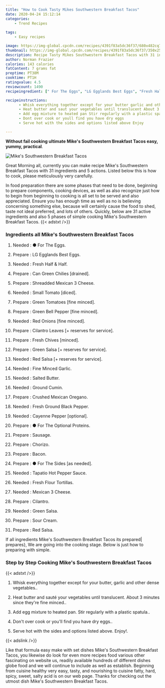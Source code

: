 ```yaml
---
title: "How to Cook Tasty Mikes Southwestern Breakfast Tacos"
date: 2020-04-24 15:12:14
categories:
    - Trend Recipes
    
tags:
    - Easy recipes

image: https://img-global.cpcdn.com/recipes/4391f83a5dc36f37/680x482cq70/mikes-southwestern-breakfast-tacos-recipe-main-photo.jpg
thumbnail: https://img-global.cpcdn.com/recipes/4391f83a5dc36f37/350x250cq70/mikes-southwestern-breakfast-tacos-recipe-main-photo.jpg
description: Recipe Tasty Mikes Southwestern Breakfast Tacos with 31 ingredients and 5 stages of easy cooking.
author: Norman Frazier
calories: 143 calories
fatContent: 7 grams fat
preptime: PT38M
cooktime: PT1H
ratingvalue: 4.5
reviewcount: 1490
recipeingredient: [" For The Eggs", "LG Egglands Best Eggs", "Fresh Half  Half", "Can Green Chilies drained", "Shreadded Mexican 3 Cheese", "Small Tomato diced", "Green Tomatoes fine minced", "Green Bell Pepper fine minced", "Red Onions fine minced", "Cilantro Leaves  reserves for service", "Fresh Chives minced", "Green Salsa  reserves for service", "Red Salsa  reserves for service", "Fine Minced Garlic", "Salted Butter", "Ground Cumin", "Crushed Mexican Oregano", "Fresh Ground Black Pepper", "Cayenne Pepper optional", " For The Optional Proteins", "Sausage", "Chorizo", "Bacon", " For The Sides as needed", "Tapatio Hot Pepper Sauce", "Fresh Flour Tortillas", "Mexican 3 Cheese", "Cilantro", "Green Salsa", "Sour Cream", "Red Salsa"]

recipeinstructions: 
      - Whisk everything together except for your butter garlic and other dense vegetables 
      - Heat butter and saut your vegetables until translucent About 3 minutes since theyre fine minced 
      - Add egg mixture to heated pan Stir regularly with a plastic spatula 
      - Dont over cook or youll find you have dry eggs 
      - Serve hot with the sides and options listed above Enjoy

---
```




**Without fail cooking ultimate Mike&#39;s Southwestern Breakfast Tacos easy, yummy, practical**. 


![Mike&#39;s Southwestern Breakfast Tacos](https://img-global.cpcdn.com/recipes/4391f83a5dc36f37/680x482cq70/mikes-southwestern-breakfast-tacos-recipe-main-photo.jpg "Mike&#39;s Southwestern Breakfast Tacos")




Great Morning all, currently you can make recipe Mike&#39;s Southwestern Breakfast Tacos with 31 ingredients and 5 actions. Listed below this is how to cook, please meticulously very carefully.

In food preparation there are some phases that need to be done, beginning to prepare components, cooking devices, as well as also recognize just how to begin from beginning to cooking is all set to be served and also appreciated. Ensure you has enough time as well as no is believing concerning something else, because will certainly cause the food to shed, taste not ideal preferred, and lots of others. Quickly, below are 31 active ingredients and also 5 phases of simple cooking Mike&#39;s Southwestern Breakfast Tacos.
{{< adstxt />}}

### Ingredients all Mike&#39;s Southwestern Breakfast Tacos


1. Needed  : ● For The Eggs.

1. Prepare  : LG Egglands Best Eggs.

1. Needed  : Fresh Half &amp; Half.

1. Prepare  : Can Green Chilies [drained].

1. Prepare  : Shreadded Mexican 3 Cheese.

1. Needed  : Small Tomato [diced].

1. Prepare  : Green Tomatoes [fine minced].

1. Prepare  : Green Bell Pepper [fine minced].

1. Needed  : Red Onions [fine minced].

1. Prepare  : Cilantro Leaves [+ reserves for service].

1. Prepare  : Fresh Chives [minced].

1. Prepare  : Green Salsa [+ reserves for service].

1. Needed  : Red Salsa [+ reserves for service].

1. Needed  : Fine Minced Garlic.

1. Needed  : Salted Butter.

1. Needed  : Ground Cumin.

1. Prepare  : Crushed Mexican Oregano.

1. Needed  : Fresh Ground Black Pepper.

1. Needed  : Cayenne Pepper [optional].

1. Prepare  : ● For The Optional Proteins.

1. Prepare  : Sausage.

1. Prepare  : Chorizo.

1. Prepare  : Bacon.

1. Prepare  : ● For The Sides [as needed].

1. Needed  : Tapatio Hot Pepper Sauce.

1. Needed  : Fresh Flour Tortillas.

1. Needed  : Mexican 3 Cheese.

1. Prepare  : Cilantro.

1. Needed  : Green Salsa.

1. Prepare  : Sour Cream.

1. Prepare  : Red Salsa.



If all ingredients Mike&#39;s Southwestern Breakfast Tacos its prepared| prepares}, We are going into the cooking stage. Below is just how to preparing with simple.

### Step by Step Cooking Mike&#39;s Southwestern Breakfast Tacos

{{< adstxt />}}


1. Whisk everything together except for your butter, garlic and other dense vegetables..



1. Heat butter and sauté your vegetables until translucent. About 3 minutes since they&#39;re fine minced..



1. Add egg mixture to heated pan. Stir regularly with a plastic spatula..



1. Don&#39;t over cook or you&#39;ll find you have dry eggs..



1. Serve hot with the sides and options listed above. Enjoy!.





{{< adslink />}}

Like that formula easy make with set dishes Mike&#39;s Southwestern Breakfast Tacos, you likewise do look for even more recipes food various other fascinating on website us, readily available hundreds of different dishes globe food and we will continue to include as well as establish. Beginning from cuisine healthy very easy, tasty, and nourishing to cuisine fatty, hard, spicy, sweet, salty acid is on our web page. Thanks for checking out the utmost dish Mike&#39;s Southwestern Breakfast Tacos.
